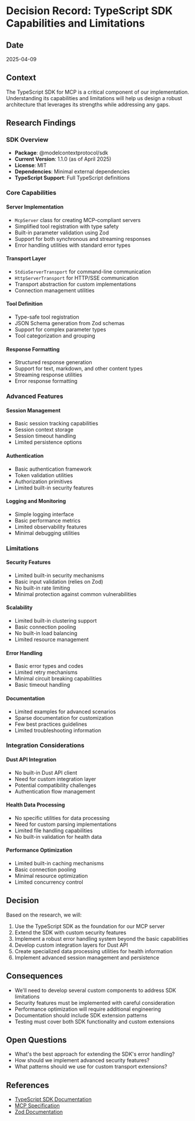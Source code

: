 # Decision Record: TypeScript SDK Capabilities and Limitations

## Date
2025-04-09

## Context
The TypeScript SDK for MCP is a critical component of our implementation. Understanding its capabilities and limitations will help us design a robust architecture that leverages its strengths while addressing any gaps.

## Research Findings

### SDK Overview
- **Package**: @modelcontextprotocol/sdk
- **Current Version**: 1.1.0 (as of April 2025)
- **License**: MIT
- **Dependencies**: Minimal external dependencies
- **TypeScript Support**: Full TypeScript definitions

### Core Capabilities

#### Server Implementation
- `McpServer` class for creating MCP-compliant servers
- Simplified tool registration with type safety
- Built-in parameter validation using Zod
- Support for both synchronous and streaming responses
- Error handling utilities with standard error types

#### Transport Layer
- `StdioServerTransport` for command-line communication
- `HttpServerTransport` for HTTP/SSE communication
- Transport abstraction for custom implementations
- Connection management utilities

#### Tool Definition
- Type-safe tool registration
- JSON Schema generation from Zod schemas
- Support for complex parameter types
- Tool categorization and grouping

#### Response Formatting
- Structured response generation
- Support for text, markdown, and other content types
- Streaming response utilities
- Error response formatting

### Advanced Features

#### Session Management
- Basic session tracking capabilities
- Session context storage
- Session timeout handling
- Limited persistence options

#### Authentication
- Basic authentication framework
- Token validation utilities
- Authorization primitives
- Limited built-in security features

#### Logging and Monitoring
- Simple logging interface
- Basic performance metrics
- Limited observability features
- Minimal debugging utilities

### Limitations

#### Security Features
- Limited built-in security mechanisms
- Basic input validation (relies on Zod)
- No built-in rate limiting
- Minimal protection against common vulnerabilities

#### Scalability
- Limited built-in clustering support
- Basic connection pooling
- No built-in load balancing
- Limited resource management

#### Error Handling
- Basic error types and codes
- Limited retry mechanisms
- Minimal circuit breaking capabilities
- Basic timeout handling

#### Documentation
- Limited examples for advanced scenarios
- Sparse documentation for customization
- Few best practices guidelines
- Limited troubleshooting information

### Integration Considerations

#### Dust API Integration
- No built-in Dust API client
- Need for custom integration layer
- Potential compatibility challenges
- Authentication flow management

#### Health Data Processing
- No specific utilities for data processing
- Need for custom parsing implementations
- Limited file handling capabilities
- No built-in validation for health data

#### Performance Optimization
- Limited built-in caching mechanisms
- Basic connection pooling
- Minimal resource optimization
- Limited concurrency control

## Decision
Based on the research, we will:

1. Use the TypeScript SDK as the foundation for our MCP server
2. Extend the SDK with custom security features
3. Implement a robust error handling system beyond the basic capabilities
4. Develop custom integration layers for Dust API
5. Create specialized data processing utilities for health information
6. Implement advanced session management and persistence

## Consequences
- We'll need to develop several custom components to address SDK limitations
- Security features must be implemented with careful consideration
- Performance optimization will require additional engineering
- Documentation should include SDK extension patterns
- Testing must cover both SDK functionality and custom extensions

## Open Questions
- What's the best approach for extending the SDK's error handling?
- How should we implement advanced security features?
- What patterns should we use for custom transport extensions?

## References
- [TypeScript SDK Documentation](https://www.npmjs.com/package/@modelcontextprotocol/sdk)
- [MCP Specification](https://github.com/anthropics/anthropic-cookbook/tree/main/mcp)
- [Zod Documentation](https://github.com/colinhacks/zod)
